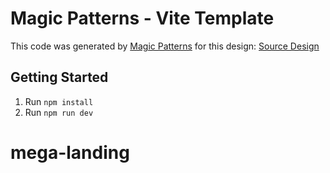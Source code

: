 # Magic Patterns - Vite Template

This code was generated by [Magic Patterns](https://magicpatterns.com) for this design: [Source Design](https://magicpatterns.com/c/amy8qgp6wrv15g9x5kjvr1)

## Getting Started

1. Run `npm install`
2. Run `npm run dev`
# mega-landing
